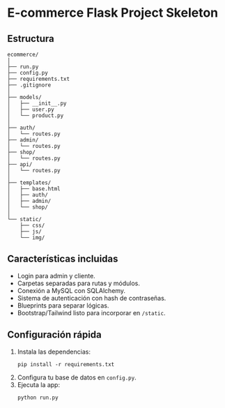 # E-commerce Flask Project Skeleton

## Estructura

```
ecommerce/
│
├── run.py
├── config.py
├── requirements.txt
├── .gitignore
│
├── models/
│   ├── __init__.py
│   ├── user.py
│   └── product.py
│
├── auth/
│   └── routes.py
├── admin/
│   └── routes.py
├── shop/
│   └── routes.py
├── api/
│   └── routes.py
│
├── templates/
│   ├── base.html
│   ├── auth/
│   ├── admin/
│   └── shop/
│
└── static/
    ├── css/
    ├── js/
    └── img/
```

## Características incluidas

- Login para admin y cliente.
- Carpetas separadas para rutas y módulos.
- Conexión a MySQL con SQLAlchemy.
- Sistema de autenticación con hash de contraseñas.
- Blueprints para separar lógicas.
- Bootstrap/Tailwind listo para incorporar en `/static`.

## Configuración rápida

1. Instala las dependencias:
   ```
   pip install -r requirements.txt
   ```
2. Configura tu base de datos en `config.py`.
3. Ejecuta la app:
   ```
   python run.py
   ```